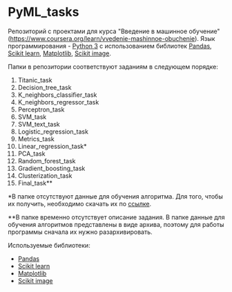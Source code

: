 # PyML_tasks
Репозиторий с проектами для курса "Введение в машинное обучение" (https://www.coursera.org/learn/vvedenie-mashinnoe-obuchenie).
Язык программирования - [Python 3](https://www.python.org/downloads) с использованием библиотек [Pandas](http://pandas.pydata.org), [Scikit learn](http://scikit-learn.org), [Matplotlib](https://matplotlib.org), [Scikit image](http://scikit-image.org).

Папки в репозитории соответствуют заданиям в следующем порядке:
1. Titanic_task
2. Decision_tree_task
3. K_neighbors_classifier_task
4. K_neighbors_regressor_task
5. Perceptron_task
6. SVM_task
7. SVM_text_task
8. Logistic_regression_task
9. Metrics_task
10. Linear_regression_task*
11. PCA_task
12. Random_forest_task
13. Gradient_boosting_task
14. Clusterization_task
15. Final_task**

*В папке отсутствуют данные для обучения алгоритма. Для того, чтобы их получить, необходимо скачать их по [ссылке](https://d3c33hcgiwev3.cloudfront.net/_df0abf627c1cd98b7332b285875e7fe9_salary-train.csv?Expires=1500336000&Signature=AMXH5g6L258wHfp8Jm6jlXgz0w2n8ZYMdlMuDvBsxbC6CrjSpcEcktMouIG4-Wcp0Wldq-mSpjIejV4ZBWaPXKqq43ZA~FvJd2M-Jrg2XOD3~T5Yyc85s5tSCtwgKJRcpthr3xcXHDx9yb1-kwbGI-HCq2vAH2~yI78QVWiHuIo_&Key-Pair-Id=APKAJLTNE6QMUY6HBC5A).

**В папке временно отсутствует описание задания. В папке данные для обучения алгоритмов представлены в виде архива, поэтому для работы программы сначала их нужно разархивировать.

Используемые библиотеки:
* [Pandas](http://pandas.pydata.org/pandas-docs/stable/api.html)
* [Scikit learn](http://scikit-learn.org/stable/modules/classes.html)
* [Matplotlib](https://matplotlib.org/2.0.2/api/index.html)
* [Scikit image](http://scikit-image.org/docs/stable/api/api.html)
